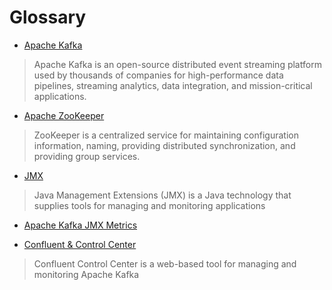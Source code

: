 # Glossary

* [Apache Kafka](https://kafka.apache.org/)

> Apache Kafka is an open-source distributed event streaming platform used by thousands of companies for high-performance data pipelines, streaming analytics, data integration, and mission-critical applications.

* [Apache ZooKeeper](https://zookeeper.apache.org/)

> ZooKeeper is a centralized service for maintaining configuration information, naming, providing distributed synchronization, and providing group services.

* [JMX](https://en.wikipedia.org/wiki/Java_Management_Extensions)

> Java Management Extensions (JMX) is a Java technology that supplies tools for managing and monitoring applications

* [Apache Kafka JMX Metrics](https://docs.confluent.io/current/kafka/monitoring.html)

* [Confluent & Control Center](https://docs.confluent.io/current/control-center/index.html)

> Confluent Control Center is a web-based tool for managing and monitoring Apache Kafka